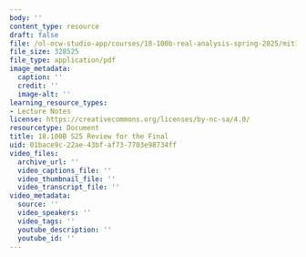 ```yaml
---
body: ''
content_type: resource
draft: false
file: /ol-ocw-studio-app/courses/18-100b-real-analysis-spring-2025/mit18_100b_s25_review_final.pdf
file_size: 328525
file_type: application/pdf
image_metadata:
  caption: ''
  credit: ''
  image-alt: ''
learning_resource_types:
- Lecture Notes
license: https://creativecommons.org/licenses/by-nc-sa/4.0/
resourcetype: Document
title: 18.100B S25 Review for the Final
uid: 01bace9c-22ae-43bf-af73-7703e98734ff
video_files:
  archive_url: ''
  video_captions_file: ''
  video_thumbnail_file: ''
  video_transcript_file: ''
video_metadata:
  source: ''
  video_speakers: ''
  video_tags: ''
  youtube_description: ''
  youtube_id: ''
---
```

